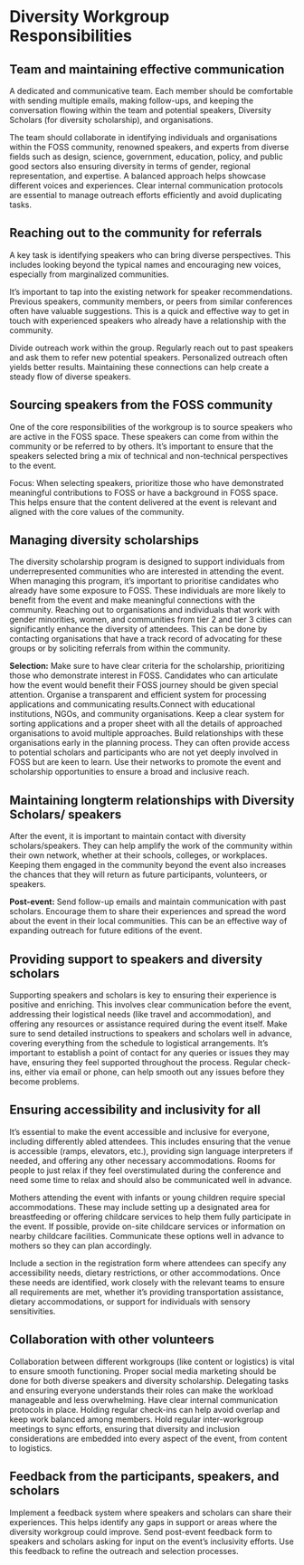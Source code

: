 # Diversity Workgroup Responsibilities

## Team and maintaining effective communication

A dedicated and communicative team. Each member should be comfortable with sending multiple emails, making follow-ups, and keeping the conversation flowing within the team and potential speakers, Diversity Scholars (for diversity scholarship), and organisations.

The team should collaborate in identifying individuals and organisations within the FOSS community, renowned speakers, and experts from diverse fields such as design, science, government, education, policy, and public good sectors also ensuring diversity in terms of gender, regional representation, and expertise. A balanced approach helps showcase different voices and experiences. Clear internal communication protocols are essential to manage outreach efforts efficiently and avoid duplicating tasks.

## Reaching out to the community for referrals

A key task is identifying speakers who can bring diverse perspectives. This includes looking beyond the typical names and encouraging new voices, especially from marginalized communities.

It’s important to tap into the existing network for speaker recommendations. Previous speakers, community members, or peers from similar conferences often have valuable suggestions. This is a quick and effective way to get in touch with experienced speakers who already have a relationship with the community.

Divide outreach work within the group. Regularly reach out to past speakers and ask them to refer new potential speakers. Personalized outreach often yields better results. Maintaining these connections can help create a steady flow of diverse speakers.

## Sourcing speakers from the FOSS community

One of the core responsibilities of the workgroup is to source speakers who are active in the FOSS space. These speakers can come from within the community or be referred to by others. It’s important to ensure that the speakers selected bring a mix of technical and non-technical perspectives to the event.

Focus: When selecting speakers, prioritize those who have demonstrated meaningful contributions to FOSS or have a background in FOSS space. This helps ensure that the content delivered at the event is relevant and aligned with the core values of the community.

## Managing diversity scholarships

The diversity scholarship program is designed to support individuals from underrepresented communities who are interested in attending the event. When managing this program, it’s important to prioritise candidates who already have some exposure to FOSS. These individuals are more likely to benefit from the event and make meaningful connections with the community. Reaching out to organisations and individuals that work with gender minorities, women, and communities from tier 2 and tier 3 cities can significantly enhance the diversity of attendees. This can be done by contacting organisations that have a track record of advocating for these groups or by soliciting referrals from within the community.


**Selection:** Make sure to have clear criteria for the scholarship, prioritizing those who demonstrate interest in FOSS. Candidates who can articulate how the event would benefit their FOSS journey should be given special attention. Organise a transparent and efficient system for processing applications and communicating results.Connect with educational institutions, NGOs, and community organisations. Keep a clear system for sorting applications and a proper sheet with all the details of approached organisations to avoid multiple approaches. Build relationships with these organisations early in the planning process. They can often provide access to potential scholars and participants who are not yet deeply involved in FOSS but are keen to learn. Use their networks to promote the event and scholarship opportunities to ensure a broad and inclusive reach.


## Maintaining longterm relationships with Diversity Scholars/ speakers

After the event, it is important to maintain contact with diversity scholars/speakers. They can help amplify the work of the community within their own network, whether at their schools, colleges, or workplaces. Keeping them engaged in the community beyond the event also increases the chances that they will return as future participants, volunteers, or speakers.

**Post-event:** Send follow-up emails and maintain communication with past scholars. Encourage them to share their experiences and spread the word about the event in their local communities. This can be an effective way of expanding outreach for future editions of the event.

## Providing support to speakers and diversity scholars

Supporting speakers and scholars is key to ensuring their experience is positive and enriching. This involves clear communication before the event, addressing their logistical needs (like travel and accommodation), and offering any resources or assistance required during the event itself. Make sure to send detailed instructions to speakers and scholars well in advance, covering everything from the schedule to logistical arrangements. It’s important to establish a point of contact for any queries or issues they may have, ensuring they feel supported throughout the process. Regular check-ins, either via email or phone, can help smooth out any issues before they become problems.

## Ensuring accessibility and inclusivity for all

It’s essential to make the event accessible and inclusive for everyone, including differently abled attendees. This includes ensuring that the venue is accessible (ramps, elevators, etc.), providing sign language interpreters if needed, and offering any other necessary accommodations. Rooms for people to just relax if they feel overstimulated during the conference and need some time to relax and should also be communicated well in advance.

Mothers attending the event with infants or young children require special accommodations. These may include setting up a designated area for breastfeeding or offering childcare services to help them fully participate in the event. If possible, provide on-site childcare services or information on nearby childcare facilities. Communicate these options well in advance to mothers so they can plan accordingly.

Include a section in the registration form where attendees can specify any accessibility needs, dietary restrictions, or other accommodations. Once these needs are identified, work closely with the relevant teams to ensure all requirements are met, whether it’s providing transportation assistance, dietary accommodations, or support for individuals with sensory sensitivities.

## Collaboration with other volunteers


Collaboration between different workgroups (like content or logistics) is vital to ensure smooth functioning. Proper social media marketing should be done for both diverse speakers and diversity scholarship. Delegating tasks and ensuring everyone understands their roles can make the workload manageable and less overwhelming. Have clear internal communication protocols in place. Holding regular check-ins can help avoid overlap and keep work balanced among members. Hold regular inter-workgroup meetings to sync efforts, ensuring that diversity and inclusion considerations are embedded into every aspect of the event, from content to logistics.

## Feedback from the participants, speakers, and scholars

Implement a feedback system where speakers and scholars can share their experiences. This helps identify any gaps in support or areas where the diversity workgroup could improve. Send post-event feedback form to speakers and scholars asking for input on the event’s inclusivity efforts. Use this feedback to refine the outreach and selection processes.


